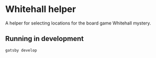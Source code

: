 # Whitehall helper
A helper for selecting locations for the board game Whitehall mystery.

## Running in development
`gatsby develop`

